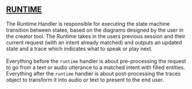 ## [RUNTIME](https://github.com/voiceflow/general-runtime/blob/f0f653753da42d67033598d3c228e460b4655863/lib/services/runtime/index.ts#L18)

The Runtime Handler is responsible for executing the state machine transition between states, based on the diagrams designed by the user in the creator tool. The Runtime takes in the users previous session and their current request (with an intent already matched) and outputs an updated state and a trace which indicates what to speak or play next.<br/><br/>
Everything before the `runtime` handler is about pre-processing the request to go from a text or audio utterance to a matched intent with filled entities.<br/>
Everything after the `runtime` handler is about post-processing the traces object to transform it into audio or text to present to the end user.<br/><br/>
